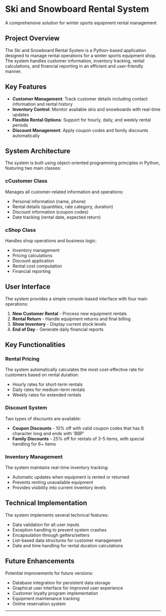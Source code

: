 # Ski and Snowboard Rental System

A comprehensive solution for winter sports equipment rental management

## Project Overview

The Ski and Snowboard Rental System is a Python-based application designed to manage rental operations
for a winter sports equipment shop. The system handles customer information, inventory tracking, 
rental calculations, and financial reporting in an efficient and user-friendly manner.

## Key Features

- **Customer Management**: Track customer details including contact information and rental history
- **Inventory Control**: Monitor available skis and snowboards with real-time updates
- **Flexible Rental Options**: Support for hourly, daily, and weekly rental periods
- **Discount Management**: Apply coupon codes and family discounts automatically

## System Architecture

The system is built using object-oriented programming principles in Python, featuring two main classes:

### cCustomer Class

Manages all customer-related information and operations:
- Personal information (name, phone)
- Rental details (quantities, rate category, duration)
- Discount information (coupon codes)
- Date tracking (rental date, expected return)

### cShop Class

Handles shop operations and business logic:
- Inventory management
- Pricing calculations
- Discount application
- Rental cost computation
- Financial reporting

## User Interface

The system provides a simple console-based interface with four main operations:

1. **New Customer Rental** - Process new equipment rentals
2. **Rental Return** - Handle equipment returns and final billing
3. **Show Inventory** - Display current stock levels
4. **End of Day** - Generate daily financial reports

## Key Functionalities

### Rental Pricing

The system automatically calculates the most cost-effective rate for customers based on rental duration:
- Hourly rates for short-term rentals
- Daily rates for medium-term rentals
- Weekly rates for extended rentals

### Discount System

Two types of discounts are available:
- **Coupon Discounts** - 10% off with valid coupon codes that has 6 character long and ends with 'BBP'
- **Family Discounts** - 25% off for rentals of 3-5 items, with special handling for 6+ items

### Inventory Management

The system maintains real-time inventory tracking:
- Automatic updates when equipment is rented or returned
- Prevents renting unavailable equipment
- Provides visibility into current inventory levels

## Technical Implementation

The system implements several technical features:
- Data validation for all user inputs
- Exception handling to prevent system crashes
- Encapsulation through getters/setters
- List-based data structures for customer management
- Date and time handling for rental duration calculations

## Future Enhancements

Potential improvements for future versions:
- Database integration for persistent data storage
- Graphical user interface for improved user experience
- Customer loyalty program implementation
- Equipment maintenance tracking
- Online reservation system

---

